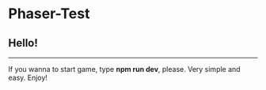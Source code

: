# Phaser-Test
## Hello!
-----
If you wanna to start game, type **npm run dev**, please.
Very simple and easy.
Enjoy!
